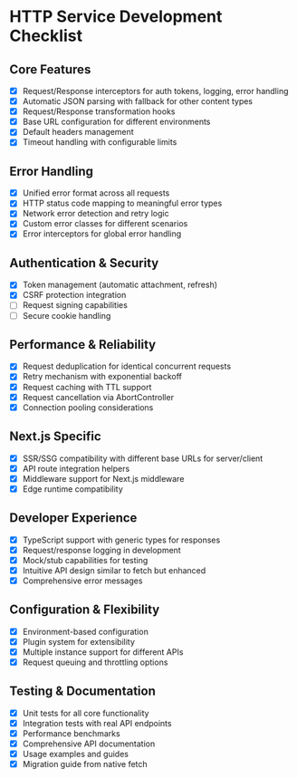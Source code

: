 # HTTP Service Development Checklist

## Core Features

- [x] Request/Response interceptors for auth tokens, logging, error handling
- [x] Automatic JSON parsing with fallback for other content types
- [x] Request/Response transformation hooks
- [x] Base URL configuration for different environments
- [x] Default headers management
- [x] Timeout handling with configurable limits

## Error Handling

- [x] Unified error format across all requests
- [x] HTTP status code mapping to meaningful error types
- [x] Network error detection and retry logic
- [x] Custom error classes for different scenarios
- [x] Error interceptors for global error handling

## Authentication & Security

- [x] Token management (automatic attachment, refresh)
- [x] CSRF protection integration
- [ ] Request signing capabilities
- [ ] Secure cookie handling

## Performance & Reliability

- [x] Request deduplication for identical concurrent requests
- [x] Retry mechanism with exponential backoff
- [x] Request caching with TTL support
- [x] Request cancellation via AbortController
- [x] Connection pooling considerations

## Next.js Specific

- [x] SSR/SSG compatibility with different base URLs for server/client
- [x] API route integration helpers
- [x] Middleware support for Next.js middleware
- [x] Edge runtime compatibility

## Developer Experience

- [x] TypeScript support with generic types for responses
- [x] Request/response logging in development
- [x] Mock/stub capabilities for testing
- [x] Intuitive API design similar to fetch but enhanced
- [x] Comprehensive error messages

## Configuration & Flexibility

- [x] Environment-based configuration
- [x] Plugin system for extensibility
- [x] Multiple instance support for different APIs
- [x] Request queuing and throttling options

## Testing & Documentation

- [x] Unit tests for all core functionality
- [x] Integration tests with real API endpoints
- [x] Performance benchmarks
- [x] Comprehensive API documentation
- [x] Usage examples and guides
- [x] Migration guide from native fetch
